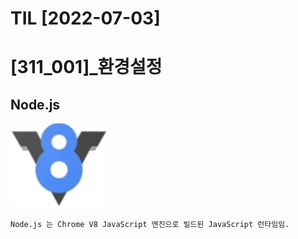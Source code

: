# TIL [2022-07-03]

# [311_001]_환경설정

## Node.js
    
![Create](./images/v8Img.png)

    Node.js 는 Chrome V8 JavaScript 엔진으로 빌드된 JavaScript 런타임임.
    


